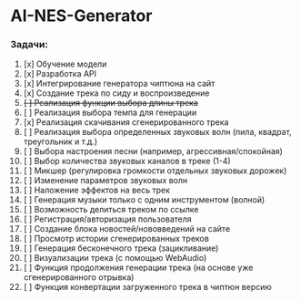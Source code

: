# AI-NES-Generator
### Задачи:
1. [x] Обучение модели
2. [x] Разработка API
3. [x] Интегрирование генератора чиптюна на сайт
4. [x] Создание трека по сиду и воспроизведение
5. ~~[ ] Реализация функции выбора длины трека~~
6. [ ] Реализация выбора темпа для генерации
7. [x] Реализация скачивания сгенерированного трека
8. [ ] Реализация выбора определенных звуковых волн (пила, квадрат, треугольник и т.д.)
9. [ ] Выбора настроения песни (например, агрессивная/спокойная)
10. [ ] Выбор количества звуковых каналов в треке (1-4)
11. [ ] Микшер (регулировка громкости отдельных звуковых дорожек)
12. [ ] Изменение параметров звуковых волн
13. [ ] Наложение эффектов на весь трек
14. [ ] Генерация музыки только с одним инструментом (волной)
15. [ ] Возможность делиться треком по ссылке
16. [ ] Регистрация/авторизация пользователя
17. [ ] Создание блока новостей/нововведений на сайте
18. [ ] Просмотр истории сгенерированных треков
19. [ ] Генерация бесконечного трека (зацикливание)
20. [ ] Визуализации трека (с помощью WebAudio)
21. [ ] Функция продолжения генерации трека (на основе уже сгенерированного отрывка)
22. [ ] Функция конвертации загруженного трека в чиптюн версию
